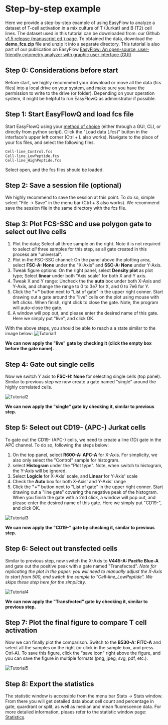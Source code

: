 # Step-by-step example

Here we provide a step-by-step example of using EasyFlow to analyze a dataset of T-cell activation in a mix culture of T (Jurkat) and B (T2) cell lines.
The dataset used in this tutorial can be downloaded from: our Github [v1.5 release (manuscript ed.) page](https://github.com/ym3141/EasyFlowQ/releases/tag/v1.5.6). To obtained the data, download the **demo_fcs.zip** file and unzip it into a separate directory. This tutorial is also part of our publication on EasyFlow [EasyFlow: An open-source, user-friendly cytometry analyzer with graphic user interface (GUI)]()

## Step 0: Considerations before start
Before start, we highly recommend your download or move all the data (fcs files) into a local drive on your system, and make sure you have the permission to write to the drive (or folder). Depending on your operation system, it might be helpful to run EasyFlowQ as administrator if possible.

## Step 1: Start EasyFlowQ and load fcs file
Start EasyFlowQ using your [method of choice](README.md#download-install-and-run) (either through a GUI, CLI, or directly from python script). Click the "Load data (.fcs)" button in the interface's upper left corner (Ctrl + L also works). Navigate to the place of your fcs files, and select the following files.

    Cell-line_Control.fcs
    Cell-line_LowPeptide.fcs
    Cell-line_HighPeptide.fcs

Select open, and the fcs files should be loaded.

## Step 2: Save a session file (optional)
We highly recommend to save the session at this point. To do so, simple select "File -> Save" in the menu bar (Ctrl + S also works). We recommend save the session file in the same directory with the fcs file.

## Step 3: Plot FCS-SSC and use polygon gate to select out live cells
1. Plot the data; Select all three sample on the right. Note it is not required to select *all* three samples for this step, as all gate created in this process are "universal".
2. Plot in the FSC-SSC channel: On the panel above the plotting area, select **FSC-A: None** under the "X-Axis" and **SSC-A: None** under Y-Axis.
3. Tweak figure options: On the right panel, select **Density plot** as plot type; Select **linear** under both "Axis scale" for both X and Y axis. 
4. Tweak X and Y range: Uncheck the the **auto** box under both X-Axis and Y-Axis, and change the range to 0 to 3e7 for X, and 0 to 7e6 for Y.
5. Click the **"+"** button next to "List of gate" in the upper right conner. Start drawing out a gate around the "live" cells on the plot using mouse with left clicks. When finish, right click to close the gate. Note, the program will auto-close the gate.
6. A window will pop out, and please enter the desired name of this gate. Here we simply put "live", and click OK.

With the above steps, you should be able to reach a a state similar to the image below:
![Tutorial1](img/Tutorial1.jpg) 

**We can now apply the "live" gate by checking it (click the empty box before the gate name).**

## Step 4: Gate out single cells
Now we switch Y axis to **FSC-H: None** for selecting single cells (top panel). Similar to previous step we now create a gate named "single" around the highly correlated cells. 

![Tutorial2](img/Tutorial2.jpg) 

**We can now apply the "single" gate by checking it, similar to previous step.**

## Step 5: Select out CD19- (APC-) Jurkat cells
To gate out the CD19- (APC-) cells, we need to create a line (1D) gate in the APC channel. To do so, following the steps below:
1. On the top panel, select **R600-A: APC-A** for X-Axis. For simplicity, we also only select the "Control" sample for histogram. 
2. select **Histogram** under the "Plot type". Note, when switch to histogram, the Y-Axis will be ignored.
3. Select **Logicle** for X-Axis' scale, and **Linear** for Y-Axis' scale
4. Check the **Auto** box for both X-Axis' and Y-Axis' range
5. Click the **"+"** button next to "List of gate" in the upper right conner. Start drawing out a "line gate" covering the negative peak of the histogram. When you finish the gate with a 2nd click, a window will pop out, and please enter the desired name of this gate. Here we simply put "CD19-", and click OK.

![Tutorial3](img/Tutorial3.jpg) 

**We can now apply the "CD19-" gate by checking it, similar to previous step.**


## Step 6: Select out transfected cells
Similar to previous step, now switch the X-Axis to **V445-A: Pacific Blue-A** and gate out the positive peak with a gate named "Transfected". *Note for replicating the plot in the paper: you will need to manually adjust the X-Axis to start from 500, and switch the sample to "Cell-line_LowPeptide". We skips these step here for the simplicity.*

![Tutorial4](img/Tutorial4.jpg) 

**We can now apply the "Transfected" gate by checking it, similar to previous step.**


## Step 7: Plot the final figure to compare T cell activation
Now we can finally plot the comparison. Switch to the **B530-A: FITC-A** and select all the samples on the right (or click in the sample box, and press Ctrl-A). To save this figure, click the "save icon" right above the figure, and you can save the figure in multiple formats (png, jpeg, svg, pdf, etc.).

![Tutorial5](img/Tutorial5.jpg) 

## Step 8: Export the statistics
The statistic window is accessible from the menu bar Stats -> Stats window. From there you will get detailed data about cell count and percentage in gate, quardrant or split, as well as median and mean fluorescence data. For more detailed information, pleaes refer to the statistic window page: [Statistics](Statistics.md).

